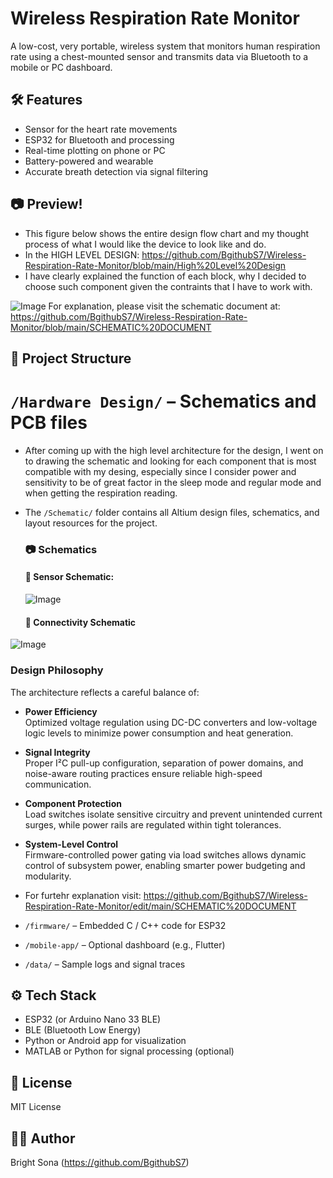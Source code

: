 # Wireless Respiration Rate Monitor

A low-cost, very portable, wireless system that monitors human respiration rate using a chest-mounted sensor and transmits data via Bluetooth to a mobile or PC dashboard.

## 🛠️ Features
- Sensor for the heart rate movements 
- ESP32 for Bluetooth and processing
- Real-time plotting on phone or PC
- Battery-powered and wearable
- Accurate breath detection via signal filtering

## 📷 Preview!
- This figure below shows the entire design flow chart and my thought process of what I would like the device to look like and do.
- In the HIGH LEVEL DESIGN: https://github.com/BgithubS7/Wireless-Respiration-Rate-Monitor/blob/main/High%20Level%20Design
- I have clearly explained the function of each block, why I decided to choose such component given the contraints that I have to work with. 

![Image](https://github.com/user-attachments/assets/9e403b4c-355f-491b-a136-9fbd4f3e57dd)
For explanation, please visit the schematic document at: https://github.com/BgithubS7/Wireless-Respiration-Rate-Monitor/blob/main/SCHEMATIC%20DOCUMENT





## 📂 Project Structure
#  `/Hardware Design/` – Schematics and PCB files
- After coming up with the high level architecture for the design, I went on to drawing the schematic and looking for each component that is most compatible with my desing, especially since I consider power and sensitivity to be of great factor in the sleep mode and regular mode and when getting the respiration reading.
- The `/Schematic/` folder contains all Altium design files, schematics, and layout resources for the project.

  ### 📷 Schematics
  #### 🔌 Sensor Schematic:
  ![Image](https://github.com/user-attachments/assets/de3a001b-33fb-4d36-aaef-08a6199daafd)

  
  
  #### 🎯 Connectivity Schematic
  
![Image](https://github.com/user-attachments/assets/a6e00782-9c33-4600-a9ff-f67ca3c78cee)


### Design Philosophy

The architecture reflects a careful balance of:

- **Power Efficiency**  
  Optimized voltage regulation using DC-DC converters and low-voltage logic levels to minimize power consumption and heat generation.

- **Signal Integrity**  
  Proper I²C pull-up configuration, separation of power domains, and noise-aware routing practices ensure reliable high-speed communication.

- **Component Protection**  
  Load switches isolate sensitive circuitry and prevent unintended current surges, while power rails are regulated within tight tolerances.

- **System-Level Control**  
  Firmware-controlled power gating via load switches allows dynamic control of subsystem power, enabling smarter power budgeting and modularity.

- For furtehr explanation visit: https://github.com/BgithubS7/Wireless-Respiration-Rate-Monitor/edit/main/SCHEMATIC%20DOCUMENT
  
- `/firmware/` – Embedded C / C++ code for ESP32
- `/mobile-app/` – Optional dashboard (e.g., Flutter)
- `/data/` – Sample logs and signal traces

## ⚙️ Tech Stack
- ESP32 (or Arduino Nano 33 BLE)
- BLE (Bluetooth Low Energy)
- Python or Android app for visualization
- MATLAB or Python for signal processing (optional)

## 📄 License
MIT License 

## 🙋‍♂️ Author
Bright Sona (https://github.com/BgithubS7)

